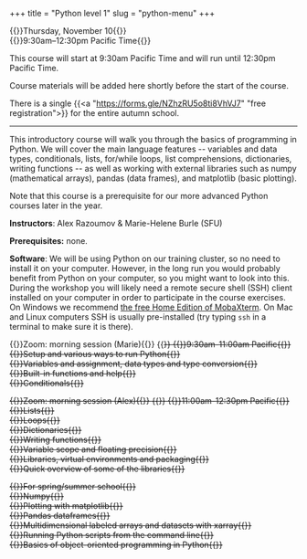 +++
title = "Python level 1"
slug = "python-menu"
+++

{{<cor>}}Thursday, November 10{{</cor>}}\
{{<cgr>}}9:30am–12:30pm Pacific Time{{</cgr>}}

This course will start at 9:30am Pacific Time and will run until 12:30pm Pacific Time.

Course materials will be added here shortly before the start of the course.

There is a single {{<a "https://forms.gle/NZhzRU5o8ti8VhVJ7" "free registration">}} for the entire autumn school.

---

This introductory course will walk you through the basics of programming in Python. We will cover the main language
features -- variables and data types, conditionals, lists, for/while loops, list comprehensions, dictionaries, writing
functions -- as well as working with external libraries such as numpy (mathematical arrays), pandas (data frames), and
matplotlib (basic plotting).

Note that this course is a prerequisite for our more advanced Python courses later in the year.

**Instructors**: Alex Razoumov & Marie-Helene Burle (SFU)

**Prerequisites:** none.

**Software**: We will be using Python on our training cluster, so no need to install it on your computer. However, in
  the long run you would probably benefit from Python on your computer, so you might want to look into this. During the
  workshop you will likely need a remote secure shell (SSH) client installed on your computer in order to participate in
  the course exercises. On Windows we recommend
  [the free Home Edition of MobaXterm](https://mobaxterm.mobatek.net/download.html). On Mac and Linux computers SSH is
  usually pre-installed (try typing `ssh` in a terminal to make sure it is there).

<!-- ~/training/softwareCarpentry/python04.md -->

{{<cor>}}Zoom: morning session (Marie){{</cor>}} {{<s>}} {{<cgr>}}9:30am-11:00am Pacific{{</cgr>}} \
{{<nolinktitle>}}Setup and various ways to run Python{{</nolinktitle>}} \
{{<nolinktitle>}}Variables and assignment, data types and type conversion{{</nolinktitle>}} \
{{<nolinktitle>}}Built-in functions and help{{</nolinktitle>}} \
{{<nolinktitle>}}Conditionals{{</nolinktitle>}}

<!-- {{<linktitle url="../python/python-01-setup" text="Setup and various ways to run Python">}} \ -->
<!-- {{<linktitle url="../python/python-02-variables" text="Variables and data types">}} \ -->
<!-- {{<linktitle url="../python/python-03-builtin" text="Built-in functions and help">}} \ -->
<!-- {{<linktitle url="../python/python-04-conditionals" text="Conditionals">}} \ -->
<!-- {{<linktitle url="../python/python-05-lists" text="Lists">}} \ -->
<!-- {{<linktitle url="../python/python-06-loops" text="Loops">}} \ -->
<!-- {{<linktitle url="../python/python-07-dictionaries" text="Dictionaries">}} \ -->
<!-- {{<linktitle url="../python/python-08-functions" text="Writing functions">}} \ -->
<!-- {{<linktitle url="../python/python-09-scope" text="Variable scope and floating precision">}} -->

{{<cor>}}Zoom: morning session (Alex){{</cor>}} {{<s>}} {{<cgr>}}11:00am-12:30pm Pacific{{</cgr>}} \
{{<nolinktitle>}}Lists{{</nolinktitle>}} \
{{<nolinktitle>}}Loops{{</nolinktitle>}} \
{{<nolinktitle>}}Dictionaries{{</nolinktitle>}} \
{{<nolinktitle>}}Writing functions{{</nolinktitle>}} \
{{<nolinktitle>}}Variable scope and floating precision{{</nolinktitle>}} \
{{<nolinktitle>}}Libraries, virtual environments and packaging{{</nolinktitle>}} \
{{<nolinktitle>}}Quick overview of some of the libraries{{</nolinktitle>}}




{{<cor>}}For spring/summer school{{</cor>}} \
{{<nolinktitle>}}Numpy{{</nolinktitle>}} \
{{<nolinktitle>}}Plotting with matplotlib{{</nolinktitle>}} \
{{<nolinktitle>}}Pandas dataframes{{</nolinktitle>}} \
{{<nolinktitle>}}Multidimensional labeled arrays and datasets with xarray{{</nolinktitle>}} \
{{<nolinktitle>}}Running Python scripts from the command line{{</nolinktitle>}} \
{{<nolinktitle>}}Basics of object-oriented programming in Python{{</nolinktitle>}}
<!-- {{<linktitle url="../python/python-10-libraries" text="Libraries, virtual environments and packaging">}} \ -->
<!-- {{<linktitle url="../python/python-11-numpy" text="Numpy">}} \ -->
<!-- {{<linktitle url="../python/python-12-matplotlib" text="Plotting with matplotlib">}} \ -->
<!-- {{<linktitle url="../python/python-13-pandas" text="Pandas dataframes">}} \ -->
<!-- {{<linktitle url="../python/python-14-xarray" text="Multidimensional labeled arrays and datasets with xarray">}} \ -->
<!-- {{<linktitle url="../python/python-16-scripts" text="Running Python scripts from the command line">}} (additional material) \ -->
<!-- {{<linktitle url="../python/python-17-objects" text="Basics of object-oriented programming in Python">}} (additional material) -->

<!-- {{<nolinktitle>}}Plotting with cartopy (additional material){{</nolinktitle>}} \ -->
<!-- {{<linktitle url="../python/python-15-cartopy" text="Plotting with cartopy">}} (additional material) \ -->
